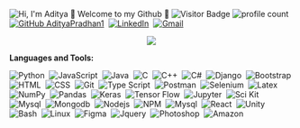 ![Hi, I'm Aditya 👋 Welcome to my Github 🚀](https://github.com/AdityaPradhan1/AdityaPradhan1/raw/main/assets/github.gif)
![Visitor Badge](https://visitor-badge.laobi.icu/badge?page_id=adityapradhan1)
![profile count](https://komarev.com/ghpvc/?username=AdityaPradhan1&color=red)&nbsp;
[![GitHub AdityaPradhan1](https://img.shields.io/github/followers/AdityaPradhan1?label=follow&style=social)](https://github.com/AdityaPradhan1)&nbsp;
 <a href="https://www.linkedin.com/in/adityapradhan1/"><img alt="LinkedIn" src="https://img.shields.io/badge/linkedin%20-%230077B5.svg?&style=flat&logo=linkedin&logoColor=white"/></a>&nbsp;
<a href="mailto:adipra99@gmail.com"><img alt="Gmail" src="https://img.shields.io/badge/Gmail-D14836?style=flat&logo=gmail&logoColor=white" /></a> &nbsp;



<p align ="center">
<a href="https://github-readme-stats.vercel.app/api?username=adityapradhan1&count_private=true&hide=issues&show_icons=true&theme=radical">
  <img align="center" src="https://github-readme-stats.vercel.app/api?username=adityapradhan1&count_private=true&hide=issues&show_icons=true&theme=radical" />
</a>
 
<!-- [![Top Langs](https://github-readme-stats.vercel.app/api/top-langs/?username=adityapradhan1)](https://github.com/adityapradhan1/github-readme-stats) -->


  **Languages and Tools:** 

![Python](https://img.shields.io/badge/Python-3776AB?style=for-the-badge&logo=python&logoColor=white)&nbsp;
![JavaScript](https://img.shields.io/badge/JavaScript-323330?style=for-the-badge&logo=javascript&logoColor=F7DF1E)&nbsp;
![Java](https://img.shields.io/badge/Java-ED8B00?style=for-the-badge&logo=java&logoColor=white)&nbsp;
![C](https://img.shields.io/badge/C-00599C?style=for-the-badge&logo=c&logoColor=white)&nbsp;
![C++](https://img.shields.io/badge/C%2B%2B-00599C?style=for-the-badge&logo=c%2B%2B&logoColor=white)&nbsp;
![C#](https://img.shields.io/badge/C%23-239120?style=for-the-badge&logo=c-sharp&logoColor=white)&nbsp;
![Django](https://img.shields.io/badge/Django-092E20?style=for-the-badge&logo=django&logoColor=white)&nbsp;
![Bootstrap](https://img.shields.io/badge/Bootstrap-563D7C?style=for-the-badge&logo=bootstrap&logoColor=white)\
![HTML](https://img.shields.io/badge/HTML5-E34F26?style=for-the-badge&logo=html5&logoColor=white)&nbsp;
![CSS](https://img.shields.io/badge/CSS-239120?&style=for-the-badge&logo=css3&logoColor=white)&nbsp;
![Git](https://img.shields.io/badge/Git-F05032?style=for-the-badge&logo=git&logoColor=white)&nbsp;
![Type Script](https://img.shields.io/badge/TypeScript-007ACC?style=for-the-badge&logo=typescript&logoColor=white)&nbsp;
  ![Postman](https://img.shields.io/badge/Postman-FF6C37?style=for-the-badge&logo=Postman&logoColor=white)&nbsp;
  ![Selenium](https://img.shields.io/badge/Selenium-43B02A?style=for-the-badge&logo=Selenium&logoColor=white)&nbsp;
![Latex](https://img.shields.io/badge/LaTeX-47A141?style=for-the-badge&logo=LaTeX&logoColor=white)\
![NumPy](https://img.shields.io/badge/Numpy-777BB4?style=for-the-badge&logo=numpy&logoColor=white)&nbsp;
![Pandas](https://img.shields.io/badge/Pandas-2C2D72?style=for-the-badge&logo=pandas&logoColor=white)&nbsp;
![Keras](https://img.shields.io/badge/Keras-D00000?style=for-the-badge&logo=Keras&logoColor=white)&nbsp;
![Tensor Flow](https://img.shields.io/badge/TensorFlow-FF6F00?style=for-the-badge&logo=TensorFlow&logoColor=white)&nbsp;
  ![Jupyter](https://img.shields.io/badge/Jupyter-F37626.svg?&style=for-the-badge&logo=Jupyter&logoColor=white)&nbsp;
![Sci Kit](https://img.shields.io/badge/scikit_learn-F7931E?style=for-the-badge&logo=scikit-learn&logoColor=white)\
![Mysql](https://img.shields.io/badge/MySQL-00000F?style=for-the-badge&logo=mysql&logoColor=white)&nbsp;
![Mongodb](https://img.shields.io/badge/MongoDB-4EA94B?style=for-the-badge&logo=mongodb&logoColor=white)&nbsp;
![Nodejs](https://img.shields.io/badge/Node.js-339933?style=for-the-badge&logo=nodedotjs&logoColor=white)&nbsp;
![NPM](https://img.shields.io/badge/npm-CB3837?style=for-the-badge&logo=npm&logoColor=white)&nbsp;
  ![Mysql](https://img.shields.io/badge/Heroku-430098?style=for-the-badge&logo=heroku&logoColor=white)&nbsp;
![React](https://img.shields.io/badge/React-20232A?style=for-the-badge&logo=react&logoColor=61DAFB)&nbsp;
![Unity](https://img.shields.io/badge/Unity-100000?style=for-the-badge&logo=unity&logoColor=white)\
  ![Bash](https://img.shields.io/badge/Shell_Script-121011?style=for-the-badge&logo=gnu-bash&logoColor=white)&nbsp;
  ![Linux](https://img.shields.io/badge/Linux-FCC624?style=for-the-badge&logo=linux&logoColor=black)&nbsp;
  ![Figma](https://img.shields.io/badge/Figma-F24E1E?style=for-the-badge&logo=figma&logoColor=white)&nbsp; 
  ![Jquery](https://img.shields.io/badge/jQuery-0769AD?style=for-the-badge&logo=jquery&logoColor=white)&nbsp;
  ![Photoshop](https://img.shields.io/badge/Adobe%20Photoshop-31A8FF?style=for-the-badge&logo=Adobe%20Photoshop&logoColor=black)&nbsp;
![Amazon](https://img.shields.io/badge/Amazon_AWS-232F3E?style=for-the-badge&logo=amazon-aws&logoColor=white)&nbsp;  

  
  
